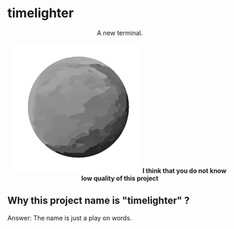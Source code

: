 # timelighter
<div align="center">
A new terminal.
    <p>
        <img src="object.png">
        <strong>I think that you do not know low quality of this project</strong>
    </p>
</div>
<h2> Why this project name is "timelighter" ?</h2>
Answer: The name is just a play on words.
